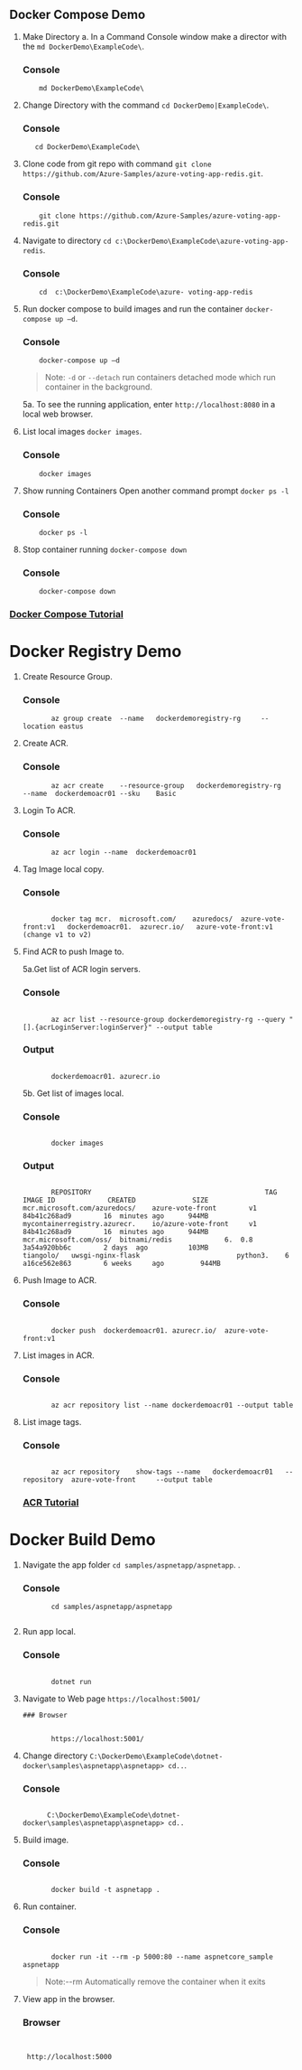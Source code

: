 ## Docker Compose Demo

1. Make Directory
   a. In a Command Console window make a director with the `md DockerDemo\ExampleCode\`.

   ### Console

   ```Console
       md DockerDemo\ExampleCode\
   ```

2. Change Directory with the command `cd DockerDemo|ExampleCode\`.

   ### Console

   ```Console
      cd DockerDemo\ExampleCode\
   ```

3. Clone code from git repo with command `git clone https://github.com/Azure-Samples/azure-voting-app-redis.git`.

   ### Console

   ```Console
       git clone https://github.com/Azure-Samples/azure-voting-app-redis.git
   ```

4. Navigate to directory `cd c:\DockerDemo\ExampleCode\azure-voting-app-redis`.

   ### Console

   ```Console
       cd  c:\DockerDemo\ExampleCode\azure- voting-app-redis
   ```

5. Run docker compose to build images and run the container `docker-compose up –d`.

   ### Console

   ```Console 
       docker-compose up –d
   ```

   > Note: `-d` or `--detach` run containers detached mode which run container in the background.

   5a. To see the running application, enter `http://localhost:8080` in a local web browser.

6. List local images `docker images`.

   ### Console

   ```Console
       docker images
   ```

7. Show running Containers Open another command prompt `docker ps -l`

   ### Console

   ```Console
       docker ps -l
   ```

8. Stop container running `docker-compose down`

   ### Console

   ```Console
       docker-compose down
   ```

### [Docker Compose Tutorial](https://docs.microsoft.com/en-us/azure/aks/tutorial-kubernetes-prepare-app)

# Docker Registry Demo

1. Create Resource Group.

   ### Console

   ```Shell
          az group create  --name   dockerdemoregistry-rg     --location eastus

   ```

2. Create ACR.

   ### Console

   ```Shell
          az acr create    --resource-group   dockerdemoregistry-rg     --name  dockerdemoacr01 --sku    Basic

   ```

3. Login To ACR.

   ### Console

   ```Shell
          az acr login --name  dockerdemoacr01

   ```

4. Tag Image local copy.

   ### Console

   ```Shell

          docker tag mcr.  microsoft.com/    azuredocs/  azure-vote-front:v1   dockerdemoacr01.  azurecr.io/   azure-vote-front:v1    (change v1 to v2)

   ```

5. Find ACR to push Image to.

   5a.Get list of ACR login servers.

   ### Console

   ```Shell

          az acr list --resource-group dockerdemoregistry-rg --query "[].{acrLoginServer:loginServer}" --output table

   ```

   ### Output

   ```Shell

          dockerdemoacr01. azurecr.io

   ```

   5b. Get list of images local.

   ### Console

   ```Shell

          docker images

   ```

   ### Output

   ```Shell

          REPOSITORY                                           TAG                  IMAGE ID             CREATED              SIZE
   mcr.microsoft.com/azuredocs/    azure-vote-front        v1                      84b41c268ad9        16  minutes ago      944MB
   mycontainerregistry.azurecr.    io/azure-vote-front     v1                      84b41c268ad9        16  minutes ago      944MB
   mcr.microsoft.com/oss/  bitnami/redis             6.  0.8                   3a54a920bb6c        2 days  ago          103MB
   tiangolo/   uwsgi-nginx-flask                        python3.    6               a16ce562e863        6 weeks     ago         944MB

   ```

6. Push Image to ACR.

   ### Console

   ```Shell

          docker push  dockerdemoacr01. azurecr.io/  azure-vote-front:v1

   ```

7. List images in ACR.

   ### Console

   ```Shell
   
          az acr repository list --name dockerdemoacr01 --output table
   ```

8. List image tags.

   ### Console

   ```Shell

          az acr repository    show-tags --name   dockerdemoacr01   --repository  azure-vote-front     --output table
   ```

   ### [ACR Tutorial](https://docs.microsoft.com/en-us/azure/aks/tutorial-kubernetes-prepare-app)

# Docker Build Demo

1.  Navigate the app folder
    `cd samples/aspnetapp/aspnetapp`.
    .

    ### Console

    ```Shell
           cd samples/aspnetapp/aspnetapp


    ```

2.  Run app local.

    ### Console

    ```Shell

           dotnet run

    ```

3.  Navigate to Web page
    `https://localhost:5001/`

        ### Browser

    ```Shell

           https://localhost:5001/

    ```

4.  Change directory `C:\DockerDemo\ExampleCode\dotnet-docker\samples\aspnetapp\aspnetapp> cd..`.

    ### Console

    ```Shell

          C:\DockerDemo\ExampleCode\dotnet-docker\samples\aspnetapp\aspnetapp> cd..
    ```

5.  Build image.

    ### Console

    ```Shell

           docker build -t aspnetapp .

    ```

6.  Run container.

    ### Console

    ```Shell

           docker run -it --rm -p 5000:80 --name aspnetcore_sample aspnetapp

    ```

    > Note:--rm Automatically remove the container when it exits

7.  View app in the browser.

    ### Browser

    ```Shell


     http://localhost:5000


    ```
